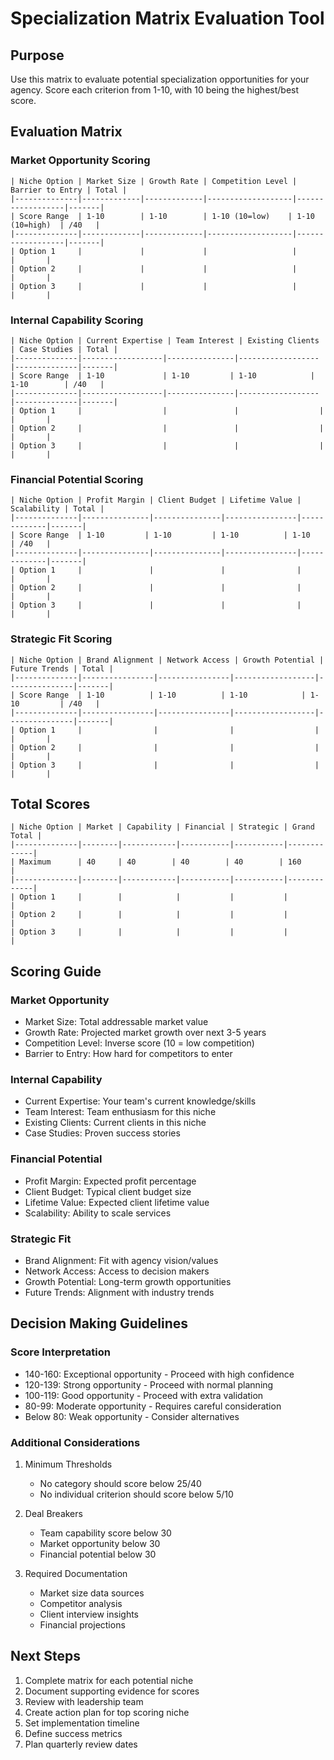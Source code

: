 # Specialization Matrix Evaluation Tool

## Purpose
Use this matrix to evaluate potential specialization opportunities for your agency. Score each criterion from 1-10, with 10 being the highest/best score.

## Evaluation Matrix

### Market Opportunity Scoring
```
| Niche Option | Market Size | Growth Rate | Competition Level | Barrier to Entry | Total |
|--------------|-------------|-------------|-------------------|------------------|-------|
| Score Range  | 1-10        | 1-10        | 1-10 (10=low)    | 1-10 (10=high)  | /40   |
|--------------|-------------|-------------|-------------------|------------------|-------|
| Option 1     |             |             |                   |                 |       |
| Option 2     |             |             |                   |                 |       |
| Option 3     |             |             |                   |                 |       |
```

### Internal Capability Scoring
```
| Niche Option | Current Expertise | Team Interest | Existing Clients | Case Studies | Total |
|--------------|------------------|---------------|------------------|--------------|-------|
| Score Range  | 1-10             | 1-10         | 1-10            | 1-10        | /40   |
|--------------|------------------|---------------|------------------|--------------|-------|
| Option 1     |                  |               |                  |              |       |
| Option 2     |                  |               |                  |              |       |
| Option 3     |                  |               |                  |              |       |
```

### Financial Potential Scoring
```
| Niche Option | Profit Margin | Client Budget | Lifetime Value | Scalability | Total |
|--------------|---------------|---------------|----------------|-------------|-------|
| Score Range  | 1-10         | 1-10         | 1-10          | 1-10       | /40   |
|--------------|---------------|---------------|----------------|-------------|-------|
| Option 1     |               |               |                |             |       |
| Option 2     |               |               |                |             |       |
| Option 3     |               |               |                |             |       |
```

### Strategic Fit Scoring
```
| Niche Option | Brand Alignment | Network Access | Growth Potential | Future Trends | Total |
|--------------|----------------|----------------|------------------|---------------|-------|
| Score Range  | 1-10          | 1-10          | 1-10            | 1-10         | /40   |
|--------------|----------------|----------------|------------------|---------------|-------|
| Option 1     |                |                |                  |               |       |
| Option 2     |                |                |                  |               |       |
| Option 3     |                |                |                  |               |       |
```

## Total Scores
```
| Niche Option | Market | Capability | Financial | Strategic | Grand Total |
|--------------|--------|------------|-----------|-----------|-------------|
| Maximum      | 40     | 40        | 40        | 40        | 160         |
|--------------|--------|------------|-----------|-----------|-------------|
| Option 1     |        |            |           |           |             |
| Option 2     |        |            |           |           |             |
| Option 3     |        |            |           |           |             |
```

## Scoring Guide

### Market Opportunity
- Market Size: Total addressable market value
- Growth Rate: Projected market growth over next 3-5 years
- Competition Level: Inverse score (10 = low competition)
- Barrier to Entry: How hard for competitors to enter

### Internal Capability
- Current Expertise: Your team's current knowledge/skills
- Team Interest: Team enthusiasm for this niche
- Existing Clients: Current clients in this niche
- Case Studies: Proven success stories

### Financial Potential
- Profit Margin: Expected profit percentage
- Client Budget: Typical client budget size
- Lifetime Value: Expected client lifetime value
- Scalability: Ability to scale services

### Strategic Fit
- Brand Alignment: Fit with agency vision/values
- Network Access: Access to decision makers
- Growth Potential: Long-term growth opportunities
- Future Trends: Alignment with industry trends

## Decision Making Guidelines

### Score Interpretation
- 140-160: Exceptional opportunity - Proceed with high confidence
- 120-139: Strong opportunity - Proceed with normal planning
- 100-119: Good opportunity - Proceed with extra validation
- 80-99: Moderate opportunity - Requires careful consideration
- Below 80: Weak opportunity - Consider alternatives

### Additional Considerations
1. Minimum Thresholds
   - No category should score below 25/40
   - No individual criterion should score below 5/10

2. Deal Breakers
   - Team capability score below 30
   - Market opportunity below 30
   - Financial potential below 30

3. Required Documentation
   - Market size data sources
   - Competitor analysis
   - Client interview insights
   - Financial projections

## Next Steps
1. Complete matrix for each potential niche
2. Document supporting evidence for scores
3. Review with leadership team
4. Create action plan for top scoring niche
5. Set implementation timeline
6. Define success metrics
7. Plan quarterly review dates
